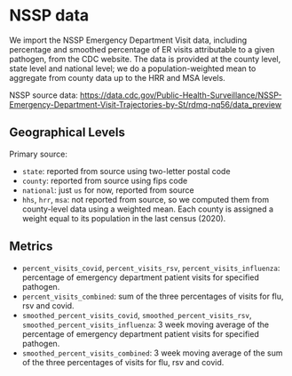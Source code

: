 # NSSP data

We import the NSSP Emergency Department Visit data, including percentage and smoothed percentage of ER visits attributable to a given pathogen, from the CDC website. The data is provided at the county level, state level and national level; we do a population-weighted mean to aggregate from county data up to the HRR and MSA levels.

NSSP source data: https://data.cdc.gov/Public-Health-Surveillance/NSSP-Emergency-Department-Visit-Trajectories-by-St/rdmq-nq56/data_preview


## Geographical Levels
Primary source:
* `state`: reported from source using two-letter postal code
* `county`: reported from source using fips code
* `national`: just `us` for now, reported from source
* `hhs`, `hrr`, `msa`: not reported from source, so we computed them from county-level data using a weighted mean. Each county is assigned a weight equal to its population in the last census (2020).

## Metrics
*  `percent_visits_covid`, `percent_visits_rsv`, `percent_visits_influenza`: percentage of emergency department patient visits for specified pathogen.
*  `percent_visits_combined`: sum of the three percentages of visits for flu, rsv and covid.
*  `smoothed_percent_visits_covid`, `smoothed_percent_visits_rsv`, `smoothed_percent_visits_influenza`: 3 week moving average of the percentage of emergency department patient visits for specified pathogen.
*  `smoothed_percent_visits_combined`: 3 week moving average of the sum of the three percentages of visits for flu, rsv and covid.
